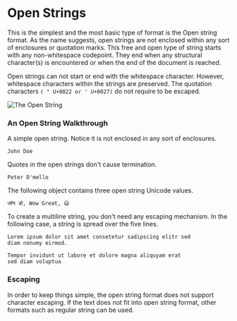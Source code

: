 # Open Strings

This is the simplest and the most basic type of format is the Open string format. As the name suggests, open strings are not enclosed within any sort of enclosures or quotation marks. This free and open type of string starts with any non-whitespace codepoint. They end when any structural character(s) is encountered or when the end of the document is reached.&#x20;

Open strings can not start or end with the whitespace character. However, whitespace characters within the strings are preserved. The quotation characters `( " U+0022 or ' U+0027)` do not require to be escaped.



![The Open String](https://lh5.googleusercontent.com/qMlHBw5J8nwUIbnuhlZvrlKy--2quLB9GCYqaQl968y34Zb1sC6BaeD9kn4zLDQppCcad\_GRhhspQjlNq91Jt01V6EwRTEowCyAtGKr7PoR9ah2kf\_H\_KIlvHAYkwGDCCLs9XP0x)

### An Open String Walkthrough

A simple open string. Notice it is not enclosed in any sort of enclosures.

```
John Doe
```

Quotes in the open strings don't cause termination.

```
Peter D'mello 
```

The following object contains three open string Unicode values.

```
जॉन डो, Wow Great, 😃
```

To create a multiline string, you don't need any escaping mechanism. In the following case, a string is spread over the five lines.

```
Lorem ipsum dolor sit amet consetetur sadipscing elitr sed 
diam nonumy eirmod. 

Tempor invidunt ut labore et dolore magna aliquyam erat 
sed diam voluptua
```

### Escaping

In order to keep things simple, the open string format does not support character escaping. If the text does not fit into open string format, other formats such as regular string can be used.

